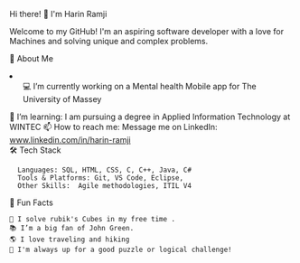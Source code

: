 Hi there! 👋 I'm Harin Ramji

Welcome to my GitHub! I'm an aspiring software developer with a love for Machines and solving unique and complex problems.

🚀 About Me
      <li>
            <ul>💻 I’m currently working on a Mental health Mobile app for The University of Massey</ul>
      🌱 I’m learning: I am pursuing a degree in Applied Information Technology at WINTEC
      📫 How to reach me: Message me on LinkedIn: www.linkedin.com/in/harin-ramji
      </li>
🛠 Tech Stack

      Languages: SQL, HTML, CSS, C, C++, Java, C#
      Tools & Platforms: Git, VS Code, Eclipse,
      Other Skills:  Agile methodologies, ITIL V4
💬 Fun Facts

    🎸 I solve rubik's Cubes in my free time .
    📚 I’m a big fan of John Green.
    🌎 I love traveling and hiking
    🧩 I'm always up for a good puzzle or logical challenge!



